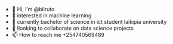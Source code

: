 - 👋 Hi, I’m @biiruto
- 👀 interested in machine learning
- 🌱 currently bachelor of science in ict student laikipia university
- 💞️ Ilooking to collaborate on data science projects
- 📫 How to reach me +254740569489

<!---
biiruto/biiruto is a ✨ special ✨ repository because its `README.md` (this file) appears on your GitHub profile.
You can click the Preview link to take a look at your changes.
--->
